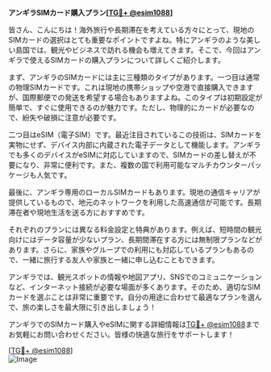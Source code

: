 **アンギラSIMカード購入プラン[[TG💪+ @esim1088](https://t.me/s/esim1088)]**

皆さん、こんにちは！海外旅行や長期滞在を考えている方々にとって、現地のSIMカードの選択はとても重要なポイントですよね。特にアンギラのような美しい島国では、観光やビジネスで訪れる機会も増えてきます。そこで、今回はアンギラで使えるSIMカードの購入プランについて詳しくご紹介します。

まず、アンギラのSIMカードには主に三種類のタイプがあります。一つ目は通常の物理SIMカードです。これは現地の携帯ショップや空港で直接購入できますが、国際郵便での発送を希望する場合もありますよね。このタイプは初期設定が簡単で、すぐに使用できるのが魅力です。ただし、物理的にカードが必要なので、紛失や破損に注意が必要です。

二つ目はeSIM（電子SIM）です。最近注目されているこの技術は、SIMカードを実物にせず、デバイス内部に内蔵された電子データとして機能します。アンギラでも多くのデバイスがeSIMに対応していますので、SIMカードの差し替えが不要になり、非常に便利です。また、複数の国で利用可能なマルチカウンターパッケージも人気です。

最後に、アンギラ専用のローカルSIMカードもあります。現地の通信キャリアが提供しているもので、地元のネットワークを利用した高速通信が可能です。長期滞在者や現地生活を送る方におすすめです。

それぞれのプランには異なる料金設定と特典があります。例えば、短時間の観光向けにはデータ容量が少ないプラン、長期間滞在する方には無制限プランなどがあります。さらに、家族やグループでの利用にも対応しているプランもあるので、一緒に旅行する友人や家族と一緒に申し込むこともできます。

アンギラでは、観光スポットの情報や地図アプリ、SNSでのコミュニケーションなど、インターネット接続が必要な場面が多くあります。そのため、適切なSIMカードを選ぶことは非常に重要です。自分の用途に合わせて最適なプランを選んで、旅の楽しさを最大限に引き出しましょう！

アンギラでのSIMカード購入やeSIMに関する詳細情報は[TG💪+ @esim1088](https://t.me/s/esim1088)までお気軽にお問い合わせください。皆様の快適な旅行をサポートします！

[[TG💪+ @esim1088](https://t.me/s/esim1088)]  
![Image](https://i.postimg.cc/Y0z9fWf4/image.png)